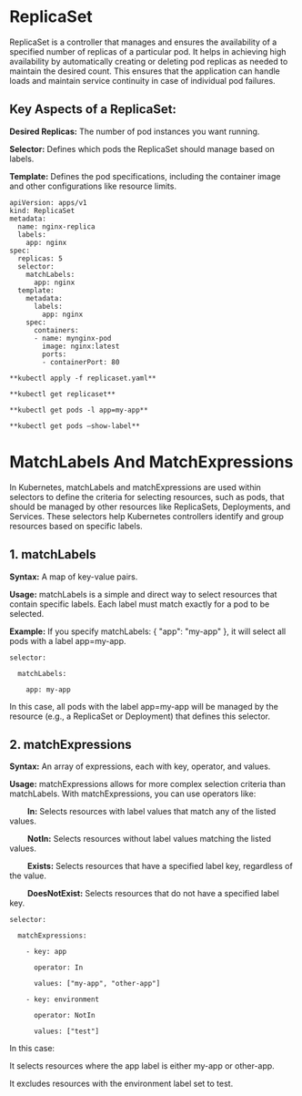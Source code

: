 # ReplicaSet

ReplicaSet is a controller that manages and ensures the availability of a specified number of replicas of a particular pod. It helps in achieving high availability by automatically creating or deleting pod replicas as needed to maintain the desired count. This ensures that the application can handle loads and maintain service continuity in case of individual pod failures.  

## Key Aspects of a ReplicaSet:

**Desired Replicas:** The number of pod instances you want running. 

**Selector:** Defines which pods the ReplicaSet should manage based on labels. 

**Template:** Defines the pod specifications, including the container image and other configurations like resource limits. 

```
apiVersion: apps/v1
kind: ReplicaSet
metadata:
  name: nginx-replica
  labels:
    app: nginx
spec:
  replicas: 5
  selector:
    matchLabels:
      app: nginx
  template:
    metadata:
      labels:
        app: nginx
    spec:
      containers:
      - name: mynginx-pod
        image: nginx:latest
        ports:
        - containerPort: 80
```

`**kubectl apply -f replicaset.yaml**`

`**kubectl get replicaset**`

`**kubectl get pods -l app=my-app**`

`**kubectl get pods –show-label**`

# MatchLabels And MatchExpressions

In Kubernetes, matchLabels and matchExpressions are used within selectors to define the criteria for selecting resources, such as pods, that should be managed by other resources like ReplicaSets, Deployments, and Services. These selectors help Kubernetes controllers identify and group resources based on specific labels.

## 1. matchLabels

**Syntax:** A map of key-value pairs.

**Usage:** matchLabels is a simple and direct way to select resources that contain specific labels. Each label must match exactly for a pod to be selected.

**Example:** If you specify matchLabels: { "app": "my-app" }, it will select all pods with a label app=my-app.

```
selector: 

  matchLabels: 

    app: my-app 
```

In this case, all pods with the label app=my-app will be managed by the resource (e.g., a ReplicaSet or Deployment) that defines this selector. 

## 2. matchExpressions 

**Syntax:** An array of expressions, each with key, operator, and values. 

**Usage:** matchExpressions allows for more complex selection criteria than matchLabels. With matchExpressions, you can use operators like:

&nbsp;&nbsp;&nbsp;&nbsp;&nbsp;&nbsp;&nbsp;&nbsp;**In:** Selects resources with label values that match any of the listed values. 

&nbsp;&nbsp;&nbsp;&nbsp;&nbsp;&nbsp;&nbsp;&nbsp;**NotIn:** Selects resources without label values matching the listed values. 

&nbsp;&nbsp;&nbsp;&nbsp;&nbsp;&nbsp;&nbsp;&nbsp;**Exists:** Selects resources that have a specified label key, regardless of the value. 

&nbsp;&nbsp;&nbsp;&nbsp;&nbsp;&nbsp;&nbsp;&nbsp;**DoesNotExist:** Selects resources that do not have a specified label key. 

```
selector: 

  matchExpressions: 

    - key: app 

      operator: In 

      values: ["my-app", "other-app"] 

    - key: environment 

      operator: NotIn 

      values: ["test"] 
```

In this case:

It selects resources where the app label is either my-app or other-app.

It excludes resources with the environment label set to test.